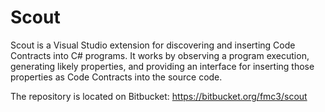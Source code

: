 # Scout

Scout is a Visual Studio extension for discovering and inserting Code Contracts into C# programs. It works by observing a program execution, generating likely properties, and providing an interface for inserting those properties as Code Contracts into the source code.

The repository is located on Bitbucket: https://bitbucket.org/fmc3/scout
